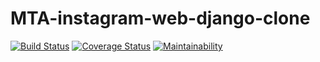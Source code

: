 # MTA-instagram-web-django-clone
[![Build Status](https://travis-ci.org/crycetruly/MTA-instagram-web-django-clone.svg?branch=development)](https://travis-ci.org/crycetruly/MTA-instagram-web-django-clone) [![Coverage Status](https://coveralls.io/repos/github/makethatapp/MTA-instagram-web-django-clone/badge.svg?branch=development)](https://coveralls.io/github/makethatapp/MTA-instagram-web-django-clone?branch=development) [![Maintainability](https://api.codeclimate.com/v1/badges/af2a71642607f6c1f88b/maintainability)](https://codeclimate.com/github/makethatapp/MTA-instagram-web-django-clone/maintainability)
